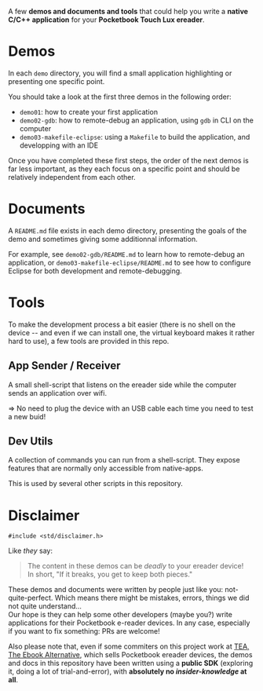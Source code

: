 
A few **demos and documents and tools** that could help you write a **native C/C++ application** for your **Pocketbook Touch Lux ereader**.


# Demos

In each `demo` directory, you will find a small application highlighting or presenting one specific point.

You should take a look at the first three demos in the following order:

 * `demo01`: how to create your first application
 * `demo02-gdb`: how to remote-debug an application, using `gdb` in CLI on the computer
 * `demo03-makefile-eclipse`: using a `Makefile` to build the application, and developping with an IDE

Once you have completed these first steps, the order of the next demos is far less important, as they
each focus on a specific point and should be relatively independent from each other.


# Documents

A `README.md` file exists in each demo directory, presenting the goals of the demo and sometimes
giving some additionnal information.

For example, see `demo02-gdb/README.md` to learn how to remote-debug an application, or `demo03-makefile-eclipse/README.md`
to see how to configure Eclipse for both development and remote-debugging.


# Tools

To make the development process a bit easier (there is no shell on the device -- and even if we can
install one, the virtual keyboard makes it rather hard to use), a few tools are provided in this repo.

## App Sender / Receiver

A small shell-script that listens on the ereader side while the computer sends an application over wifi.

⇒ No need to plug the device with an USB cable each time you need to test a new buid!


## Dev Utils

A collection of commands you can run from a shell-script. They expose features that are normally only
accessible from native-apps.

This is used by several other scripts in this repository.


# Disclaimer

```
#include <std/disclaimer.h>
```

Like *they* say:

> The content in these demos can be *deadly* to your ereader device!  
> In short, "If it breaks, you get to keep both pieces."

These demos and documents were written by people just like you: not-quite-perfect.
Which means there might be mistakes, errors, things we did not quite understand…  
Our hope is they can help some other developers (maybe you?) write applications for their Pocketbook e-reader devices.
In any case, especially if you want to fix something: PRs are welcome!

Also please note that, even if some commiters on this project work at [TEA, The Ebook Alternative](https://www.tea-ebook.com/),
which sells Pocketbook ereader devices, the demos and docs in this repository have been written using a **public SDK**
(exploring it, doing a lot of trial-and-error), with **absolutely no *insider-knowledge* at all**.
